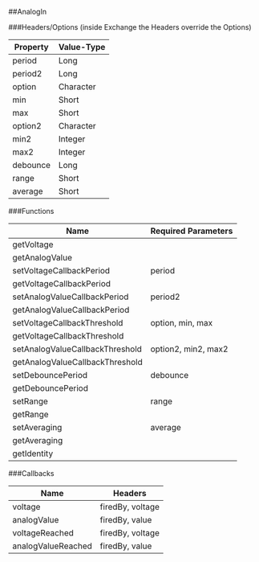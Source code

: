 ##AnalogIn


###Headers/Options (inside Exchange the Headers override the Options)


| Property             | Value-Type                              |
|----------------------|-----------------------------------------|
|               period |       Long |
|              period2 |       Long |
|               option |  Character |
|                  min |      Short |
|                  max |      Short |
|              option2 |  Character |
|                 min2 |    Integer |
|                 max2 |    Integer |
|             debounce |       Long |
|                range |      Short |
|              average |      Short |



###Functions

| Name                 | Required Parameters                      |
|----------------------|------------------------------------------|
|           getVoltage |                                          |
|       getAnalogValue |                                          |
| setVoltageCallbackPeriod |                                   period |
| getVoltageCallbackPeriod |                                          |
| setAnalogValueCallbackPeriod |                                  period2 |
| getAnalogValueCallbackPeriod |                                          |
| setVoltageCallbackThreshold |                         option, min, max |
| getVoltageCallbackThreshold |                                          |
| setAnalogValueCallbackThreshold |                      option2, min2, max2 |
| getAnalogValueCallbackThreshold |                                          |
|    setDebouncePeriod |                                 debounce |
|    getDebouncePeriod |                                          |
|             setRange |                                    range |
|             getRange |                                          |
|         setAveraging |                                  average |
|         getAveraging |                                          |
|          getIdentity |                                          |




###Callbacks

| Name                 | Headers                                  |
|----------------------|------------------------------------------|
|              voltage |                         firedBy, voltage |
|          analogValue |                           firedBy, value |
|       voltageReached |                         firedBy, voltage |
|   analogValueReached |                           firedBy, value |


